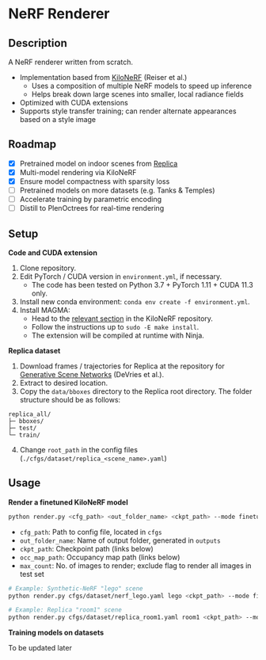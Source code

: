 # NeRF Renderer



## Description

A NeRF renderer written from scratch.
- Implementation based from [KiloNeRF](https://github.com/creiser/kilonerf) (Reiser et al.)
  - Uses a composition of multiple NeRF models to speed up inference
  - Helps break down large scenes into smaller, local radiance fields
- Optimized with CUDA extensions
- Supports style transfer training; can render alternate appearances based on a style image

## Roadmap

- [x] Pretrained model on indoor scenes from [Replica](https://github.com/facebookresearch/Replica-Dataset)
- [x] Multi-model rendering via KiloNeRF
- [x] Ensure model compactness with sparsity loss
- [ ] Pretrained models on more datasets (e.g. Tanks & Temples)
- [ ] Accelerate training by parametric encoding
- [ ] Distill to PlenOctrees for real-time rendering

## Setup

**Code and CUDA extension**

1. Clone repository.
2. Edit PyTorch / CUDA version in `environment.yml`, if necessary.
   - The code has been tested on Python 3.7 + PyTorch 1.11 + CUDA 11.3 only.
3. Install new conda environment: `conda env create -f environment.yml`.
4. Install MAGMA:
   - Head to the [relevant section](https://github.com/creiser/kilonerf#option-b-build-cuda-extension-yourself) in the KiloNeRF repository.
   - Follow the instructions up to `sudo -E make install`.
   - The extension will be compiled at runtime with Ninja.

**Replica dataset**

1. Download frames / trajectories for Replica at the repository for [Generative Scene Networks](https://github.com/apple/ml-gsn#datasets) (DeVries et al.).
2. Extract to desired location.
3. Copy the `data/bboxes` directory to the Replica root directory. The folder structure should be as follows:

```
replica_all/
├─ bboxes/
├─ test/
└─ train/
```

4. Change `root_path` in the config files (`./cfgs/dataset/replica_<scene_name>.yaml`)

## Usage

**Render a finetuned KiloNeRF model**

```bash
python render.py <cfg_path> <out_folder_name> <ckpt_path> --mode finetune --occ-map <occ_map_path> --max-count <max_count>
```

- `cfg_path`: Path to config file, located in `cfgs`
- `out_folder_name`: Name of output folder, generated in `outputs`
- `ckpt_path`: Checkpoint path (links below)
- `occ_map_path`: Occupancy map path (links below)
- `max_count`: No. of images to render; exclude flag to render all images in test set

```bash
# Example: Synthetic-NeRF "lego" scene
python render.py cfgs/dataset/nerf_lego.yaml lego <ckpt_path> --mode finetune --occ-map <occ_map_path> --max-count 100

# Example: Replica "room1" scene
python render.py cfgs/dataset/replica_room1.yaml room1 <ckpt_path> --mode finetune --occ-map <occ_map_path> --max-count 100
```

**Training models on datasets**

To be updated later
